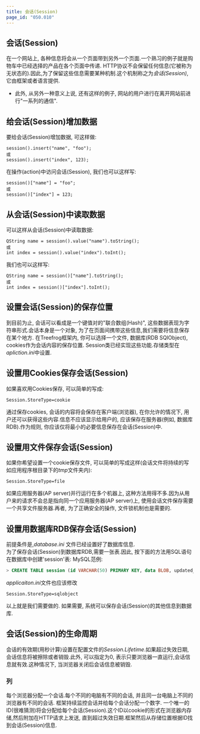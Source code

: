 ```yaml
---
title: 会话(Session)
page_id: "050.010"
---
```

## 会话(Session)
在一个网站上, 各种信息将会从一个页面带到另外一个页面.一个熟习的例子就是购物车中已经选择的产品在各个页面中传递.
HTTP协议不会保留任何信息(它被称为无状态的).因此,为了保留这些信息需要某种机制.这个机制称之为*会话(Session)*, 它由框架或者语言提供.
- 此外, 从另外一种意义上说, 还有这样的例子, 网站的用户进行在离开网站前进行"一系列的通信".
## 给会话(Session)增加数据
要给会话(Session)增加数据, 可这样做:
```
session().insert("name", "foo");
或
session().insert("index", 123);
```
在操作(action)中访问会话(Session), 我们也可以这样写:
```
session()["name"] = "foo";
或
session()["index"] = 123;
```
## 从会话(Session)中读取数据
可以这样从会话(Session)中读取数据:
```
QString name = session().value("name").toString();
或
int index = session().value("index").toInt();
```
我们也可以这样写:
```
QString name = session()["name"].toString();
或
int index = session()["index"].toInt();
```
## 设置会话(Session)的保存位置
到目前为止, 会话可以看成是一个键值对的"联合数组(Hash)", 这些数据表现为字符串形式.会话本身是一个对象, 为了在页面间携带这些信息,我们需要将信息保存在某个地方.
在Treefrog框架内, 你可以选择一个文件, 数据库(RDB SQlObject), cookies作为会话内容的保存位置. Session类已经实现这些功能.存储类型在*apliction.ini*中设置.
## 设置用Cookies保存会话(Session)
如果喜欢用Cookies保存, 可以简单的写成:
```
Session.StoreType=cookie
```
通过保存cookies, 会话的内容将会保存在客户端(浏览器), 在你允许的情况下, 用户还可以获得这些内容.信息不应该显示给用户的, 应该保存在服务器(例如, 数据库RDB).作为规则, 你应该仅将最小的必要信息保存在会话(Session)中.
## 设置用文件保存会话(Session)
如果你希望设置一个cookie保存文件, 可以简单的写成这样(会话文件将持续的写如应用程序根目录下的*tmp*文件夹内):
```
Session.StoreType=file
```
如果应用服务器(AP server)并行运行在多个机器上, 这种方法用得不多.因为从用户来的请求不会总是指向同一个应用服务器(AP server)上, 使用会话文件保存需要一个共享文件服务器.再者, 为了正确安全的操作, 文件锁机制也是需要的.
## 设置用数据库RDB保存会话(Session)
前提条件是,*database.ini* 文件已经设置好了数据库信息.<br>
为了保存会话(Session)到数据库RDB,需要一张表.因此, 按下面的方法用SQL语句在数据库中创建'session'表:
MySQL范例:
```sql
> CREATE TABLE session (id VARCHAR(50) PRIMARY KEY, data BLOB, updated_at TIMESTAMP);
```
*applicaiton.ini*文件也应该修改
```
Session.StoreType=sqlobject
```
以上就是我们需要做的. 如果需要, 系统可以保存会话(Session)的其他信息到数据库.
## 会话(Session)的生命周期
会话的有效期(用秒计算)设置在配置文件的*Session.Lifetime*.如果超过失效日期, 会话信息将被擦除或者销毁.此外, 可以指定为0, 表示只要浏览器一直运行,会话信息就有效.这种情况下, 当浏览器关闭后会话信息被销毁.
### 列
每个浏览器分配一个会话.每个不同的电脑有不同的会话, 并且同一台电脑上不同的浏览器有不同的会话.
框架持续监控会话并给每个会话分配一个数字.
一个唯一的ID(很难猜测)将会分配给每个会话(Session).这个ID以cookie的形式在浏览器内存储,然后附加在HTTP请求上发送, 直到超过失效日期.框架然后从存储位置根据ID找到会话(Session)信息.